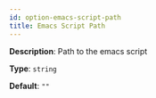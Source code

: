 ```yaml
---
id: option-emacs-script-path
title: Emacs Script Path
---
```

**Description**: Path to the emacs script

**Type**: `string`

**Default**: `""`
